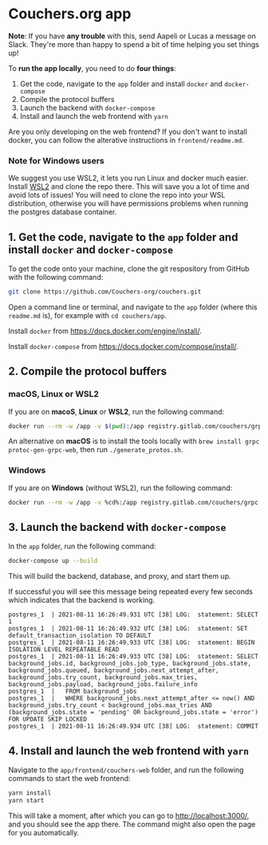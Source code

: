 # Couchers.org app

**Note**: If you have **any trouble** with this, send Aapeli or Lucas a message on Slack. They're more than happy to spend a bit of time helping you set things up!

To **run the app locally**, you need to do **four things**:

1. Get the code, navigate to the `app` folder and install `docker` and `docker-compose`
2. Compile the protocol buffers
3. Launch the backend with `docker-compose`
4. Install and launch the web frontend with `yarn`

Are you only developing on the web frontend? If you don't want to install docker, you can follow the alterative instructions in `frontend/readme.md`.

### Note for Windows users

We suggest you use WSL2, it lets you run Linux and docker much easier. Install [WSL2](https://docs.microsoft.com/en-us/windows/wsl/install-win10) and clone the repo there. This will save you a lot of time and avoid lots of issues! You will need to clone the repo into your WSL distribution, otherwise you will have permissions problems when running the postgres database container.

## 1. Get the code, navigate to the `app` folder and install `docker` and `docker-compose`

To get the code onto your machine, clone the git respository from GitHub with the following command:

```sh
git clone https://github.com/Couchers-org/couchers.git
```

Open a command line or terminal, and navigate to the `app` folder (where this `readme.md` is), for example with `cd couchers/app`.

Install `docker` from <https://docs.docker.com/engine/install/>.

Install `docker-compose` from <https://docs.docker.com/compose/install/>.


## 2. Compile the protocol buffers

### macOS, Linux or WSL2

If you are on **macoS**, **Linux** or **WSL2**, run the following command:

```sh
docker run --rm -w /app -v $(pwd):/app registry.gitlab.com/couchers/grpc ./generate_protos.sh
```

An alternative on **macOS** is to install the tools locally with `brew install grpc protoc-gen-grpc-web`, then run `./generate_protos.sh`.

### Windows

If you are on **Windows** (without WSL2), run the following command:

```sh
docker run --rm -w /app -v %cd%:/app registry.gitlab.com/couchers/grpc sh -c "cat generate_protos.sh | dos2unix | sh"
```

## 3. Launch the backend with `docker-compose`

In the `app` folder, run the following command:

```sh
docker-compose up --build
```

This will build the backend, database, and proxy, and start them up.

If successful you will see this message being repeated every few seconds which indicates that the backend is working.
```
postgres_1  | 2021-08-11 16:26:49.931 UTC [38] LOG:  statement: SELECT 1
postgres_1  | 2021-08-11 16:26:49.932 UTC [38] LOG:  statement: SET default_transaction_isolation TO DEFAULT
postgres_1  | 2021-08-11 16:26:49.933 UTC [38] LOG:  statement: BEGIN ISOLATION LEVEL REPEATABLE READ
postgres_1  | 2021-08-11 16:26:49.933 UTC [38] LOG:  statement: SELECT background_jobs.id, background_jobs.job_type, background_jobs.state, background_jobs.queued, background_jobs.next_attempt_after, background_jobs.try_count, background_jobs.max_tries, background_jobs.payload, background_jobs.failure_info
postgres_1  |   FROM background_jobs
postgres_1  |   WHERE background_jobs.next_attempt_after <= now() AND background_jobs.try_count < background_jobs.max_tries AND (background_jobs.state = 'pending' OR background_jobs.state = 'error') FOR UPDATE SKIP LOCKED
postgres_1  | 2021-08-11 16:26:49.934 UTC [38] LOG:  statement: COMMIT
```

## 4. Install and launch the web frontend with `yarn`

Navigate to the `app/frontend/couchers-web` folder, and run the following commands to start the web frontend:

```sh
yarn install
yarn start
```

This will take a moment, after which you can go to <http://localhost:3000/>, and you should see the app there. The command might also open the page for you automatically.

